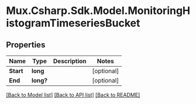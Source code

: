 # Mux.Csharp.Sdk.Model.MonitoringHistogramTimeseriesBucket

## Properties

Name | Type | Description | Notes
------------ | ------------- | ------------- | -------------
**Start** | **long** |  | [optional] 
**End** | **long?** |  | [optional] 

[[Back to Model list]](../README.md#documentation-for-models) [[Back to API list]](../README.md#documentation-for-api-endpoints) [[Back to README]](../README.md)

